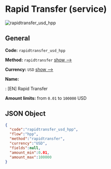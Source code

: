 
# Rapid Transfer (service) 
![rapidtransfer_usd_hpp](https://static.openfintech.io/payment_methods/rapidtransfer_usd_hpp/logo.svg?w=400&c=v0.59.26#w200)  

## General 
 
**Code:** `rapidtransfer_usd_hpp` 
 
**Method:** `rapidtransfer` 
 [show -->](/payment-methods/rapidtransfer/) 
 
**Currency:** `USD` [show -->](/currencies/USD/) 
 
**Name:** 
 
:	[EN] Rapid Transfer 
 
**Amount limits:** from `0.01` to `100000` USD 

## JSON Object 

```json
{
  "code":"rapidtransfer_usd_hpp",
  "flow":"hpp",
  "method":"rapidtransfer",
  "currency":"USD",
  "fields":null,
  "amount_min":0.01,
  "amount_max":100000
}
```  

